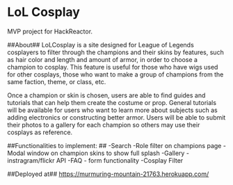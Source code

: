 # LoL Cosplay #
MVP project for HackReactor.

##About##
LoLCosplay is a site designed for League of Legends cosplayers to filter through the champions and their skins by features, such as hair color and length and amount of armor, in order to choose a champion to cosplay. This feature is useful for those who have wigs used for other cosplays, those who want to make a group of champions from the same faction, theme, or class, etc.

Once a champion or skin is chosen, users are able to find guides and tutorials that can help them create the costume or prop. General tutorials will be available for users who want to learn more about subjects such as adding electronics or constructing better armor. Users will be able to submit their photos to a gallery for each champion so others may use their cosplays as reference.

##Functionalities to implement: ##
-Search
-Role filter on champions page
-Modal window on champion skins to show full splash
-Gallery - instragram/flickr API
-FAQ - form functionality
-Cosplay Filter

##Deployed at##
https://murmuring-mountain-21763.herokuapp.com/